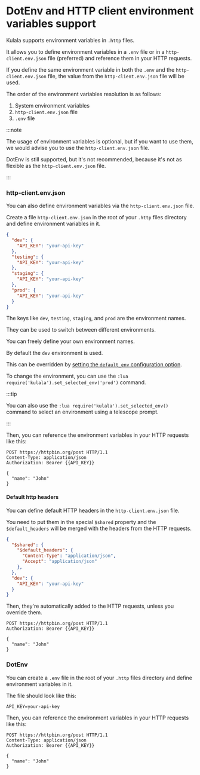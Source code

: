 # DotEnv and HTTP client environment variables support

Kulala supports environment variables in `.http` files.

It allows you to define environment variables in a `.env` file or
in a `http-client.env.json` file (preferred) and
reference them in your HTTP requests.

If you define the same environment variable in
both the `.env` and the `http-client.env.json` file,
the value from the `http-client.env.json` file will be used.

The order of the environment variables resolution is as follows:

1. System environment variables
2. `http-client.env.json` file
3. `.env` file

:::note

The usage of environment variables is optional,
but if you want to use them,
we would advise you to use the `http-client.env.json` file.

DotEnv is still supported, but it's not recommended,
because it's not as flexible as the `http-client.env.json` file.

:::

### http-client.env.json

You can also define environment variables via the `http-client.env.json` file.

Create a file `http-client.env.json` in the root
of your `.http` files directory and
define environment variables in it.

```json title="http-client.env.json"
{
  "dev": {
    "API_KEY": "your-api-key"
  },
  "testing": {
    "API_KEY": "your-api-key"
  },
  "staging": {
    "API_KEY": "your-api-key"
  },
  "prod": {
    "API_KEY": "your-api-key"
  }
}
```

The keys like `dev`, `testing`, `staging`, and `prod` are the environment names.

They can be used to switch between different environments.

You can freely define your own environment names.

By default the `dev` environment is used.

This can be overridden by
[setting the `default_env` configuration option][config].

To change the environment,
you can use the `:lua require('kulala').set_selected_env('prod')` command.

:::tip

You can also use the `:lua require('kulala').set_selected_env()`
command to select an environment using a telescope prompt.

:::

Then, you can reference the environment variables
in your HTTP requests like this:

```http title="examples.http"
POST https://httpbin.org/post HTTP/1.1
Content-Type: application/json
Authorization: Bearer {{API_KEY}}

{
  "name": "John"
}
```

#### Default http headers

You can define default HTTP headers in the `http-client.env.json` file.

You need to put them in the special `$shared` property and
the `$default_headers` will be merged with the headers from the HTTP requests.

```json title="http-client.env.json"
{
  "$shared": {
    "$default_headers": {
      "Content-Type": "application/json",
      "Accept": "application/json"
    },
  },
  "dev": {
    "API_KEY": "your-api-key"
  }
}
```

Then, they're automatically added to the HTTP requests,
unless you override them.

```http title="examples.http"
POST https://httpbin.org/post HTTP/1.1
Authorization: Bearer {{API_KEY}}

{
  "name": "John"
}
```

### DotEnv

You can create a `.env` file in the root of your `.http` files directory and
define environment variables in it.

The file should look like this:

```env title=".env"
API_KEY=your-api-key
```

Then, you can reference the environment variables
in your HTTP requests like this:

```http title="examples.http"
POST https://httpbin.org/post HTTP/1.1
Content-Type: application/json
Authorization: Bearer {{API_KEY}}

{
  "name": "John"
}
```

[config]: ../getting-started/configuration-options.md

